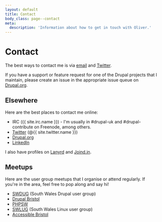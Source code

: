 ```yaml
---
layout: default
title: Contact
body_class: page--contact
meta:
  description: 'Information about how to get in touch with Oliver.'
---
```

# Contact

The best ways to contact me is via [email](mailto:{{oliver+contact@oliverdavies.co.uk}}?subject=Contact%20Oliver%20Davies) and <a href="{{ site.twitter.url }}">Twitter</a>.

If you have a support or feature request for one of the Drupal projects that I maintain, please create an issue in the appropriate issue queue on [Drupal.org](https://www.drupal.org).

## Elsewhere

Here are the best places to contact me online:

* IRC ({{ site.irc.name }}) - I'm usually in #drupal-uk and #drupal-contribute on Freenode, among others.
* <a href="{{ site.twitter.url }}">Twitter</a> (@{{ site.twitter.name }})
* <a href="{{ site.drupalorg.nice }}">Drupal.org</a>
* <a href="{{ site.linkedin.url }}">LinkedIn</a>

I also have profiles on <a href="{{ site.lanyrd.url }}">Lanyrd</a> and <a href="{{ site.joindin.url }}">Joind.in</a>.

## Meetups

Here are the user group meetups that I organise or attend regularly. If you're in the area, feel free to pop along and say hi!

* [SWDUG](http://www.swdug.org.uk) (South Wales Drupal user group)
* [Drupal Bristol](https://groups.drupal.org/bristol-and-west-uk)
* [PHPSW](http://www.phpsw.uk)
* [SWLUG](http://www.swlug.org) (South Wales Linux user group)
* [Accessible Bristol](http://www.accessiblebristol.org.uk)
